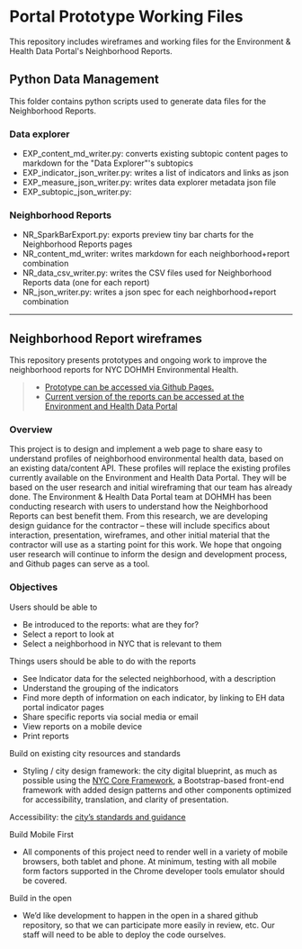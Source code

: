 # Portal Prototype Working Files
This repository includes wireframes and working files for the Environment & Health Data Portal's Neighborhood Reports.

## Python Data Management
This folder contains python scripts used to generate data files for the Neighborhood Reports. 

### Data explorer
- EXP_content_md_writer.py: converts existing subtopic content pages to markdown for the "Data Explorer"'s subtopics
- EXP_indicator_json_writer.py: writes a list of indicators and links as json
- EXP_measure_json_writer.py: writes data explorer metadata json file
- EXP_subtopic_json_writer.py: 

### Neighborhood Reports
- NR_SparkBarExport.py: exports preview tiny bar charts for the Neighborhood Reports pages
- NR_content_md_writer: writes markdown for each neighborhood+report combination
- NR_data_csv_writer.py: writes the CSV files used for Neighborhood Reports data (one for each report)
- NR_json_writer.py: writes a json spec for each neighborhood+report combination

---

## Neighborhood Report wireframes
This repository presents prototypes and ongoing work to improve the neighborhood reports for NYC DOHMH Environmental Health. 
> - [Prototype can be accessed via Github Pages.](https://nycehs.github.io/NeighborhoodReports/NRPrototype.html)
> - [Current version of the reports can be accessed at the Environment and Health Data Portal](http://www.nyc.gov/health/environmentdata)

### Overview 
This project is to design and implement a web page to share easy to understand profiles of neighborhood environmental health data, based on an existing data/content API. 
These profiles will replace the existing profiles currently available on the Environment and Health Data Portal. They will be based on the user research and initial wireframing that our team has already done. 
The Environment & Health Data Portal team at DOHMH has been conducting research with users to understand how the Neighborhood Reports can best benefit them. From this research, we are developing design guidance for the contractor – these will include specifics about interaction, presentation, wireframes, and other initial material that the contractor will use as a starting point for this work. 
We hope that ongoing user research will continue to inform the design and development process, and Github pages can serve as a tool.

### Objectives
Users should be able to  
- Be introduced to the reports: what are they for?  
- Select a report to look at  
- Select a neighborhood in NYC that is relevant to them   

Things users should be able to do with the reports  
- See Indicator data for the selected neighborhood, with a description
- Understand the grouping of the indicators
- Find more depth of information on each indicator, by linking to EH data portal indicator pages
- Share specific reports via social media or email
- View reports on a mobile device
- Print reports

Build on existing city resources and standards  
- Styling / city design framework: the city digital blueprint, as much as possible using the [NYC Core Framework](https://github.com/CityOfNewYork/nyc-core-framework), a Bootstrap-based front-end framework with added design patterns and other components optimized for accessibility, translation, and clarity of presentation.

Accessibility: the [city’s standards and guidance](https://blueprint.cityofnewyork.us/accessibility/)

Build Mobile First  
- All components of this project need to render well in a variety of mobile browsers, both tablet and phone. At minimum, testing with all mobile form factors supported in the Chrome developer tools emulator should be covered.  

Build in the open  
- We’d like development to happen in the open in a shared github repository, so that we can participate more easily in review, etc. Our staff will need to be able to deploy the code ourselves.


